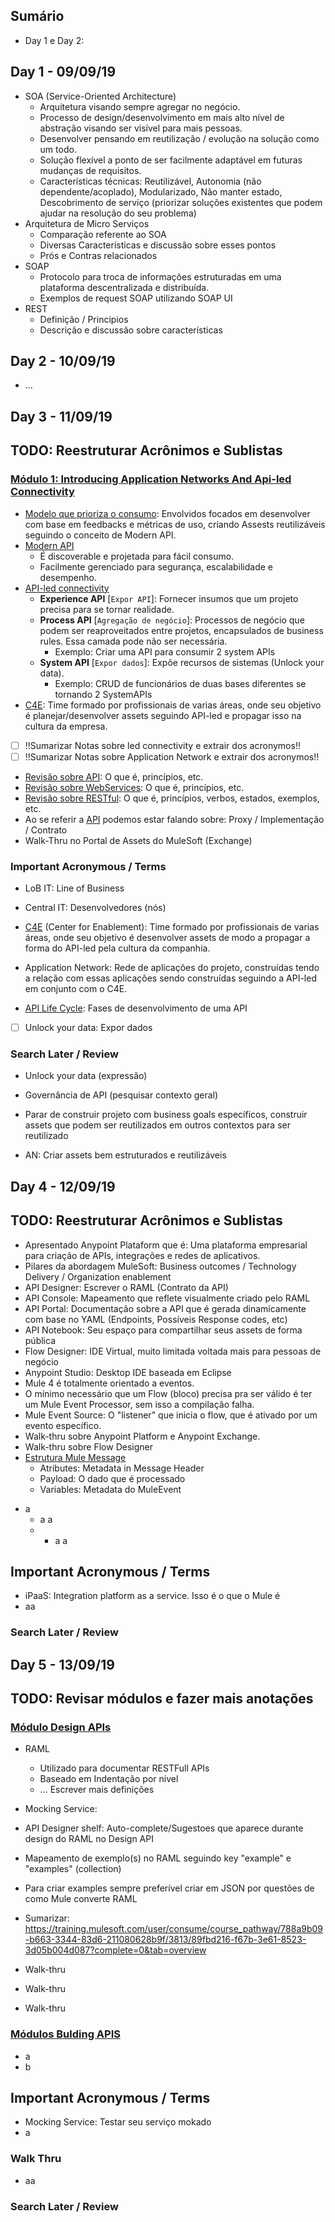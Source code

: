 ## Sumário
- Day 1 e Day 2: 

## Day 1 - 09/09/19
- SOA (Service-Oriented Architecture)
	* Arquitetura visando sempre agregar no negócio.
	* Processo de design/desenvolvimento em mais alto nível de abstração visando ser visível para mais pessoas.
	* Desenvolver pensando em reutilização / evolução na solução como um todo.
	* Solução flexível a ponto de ser facilmente adaptável em futuras mudanças de requisitos.
	* Características técnicas: Reutilizável, Autonomia (não dependente/acoplado), Modularizado, Não manter estado, Descobrimento de serviço (priorizar soluções existentes que podem ajudar na resolução do seu problema)
- Arquitetura de Micro Serviços
	* Comparação referente ao SOA
	* Diversas Características e discussão sobre esses pontos
	* Prós e Contras relacionados
- SOAP
	* Protocolo para troca de informações estruturadas em uma plataforma descentralizada e distribuída.
	* Exemplos de request SOAP utilizando SOAP UI
- REST
	* Definição / Principios
	* Descrição e discussão sobre características


## Day 2 - 10/09/19
- ...


## Day 3 - 11/09/19 
## TODO: Reestruturar Acrônimos e Sublistas
### [Módulo 1: Introducing Application Networks And Api-led Connectivity](http://bit.ly/2kAEZ3u)
- [Modelo que prioriza o consumo](http://bit.ly/2mdqxyA): Envolvidos focados em desenvolver com base em feedbacks e métricas de uso, criando Assests reutilizáveis seguindo o conceito de Modern API.
- [Modern API](http://bit.ly/2khRUa9)
	* É discoverable e projetada para fácil consumo.
	* Facilmente gerenciado para segurança, escalabilidade e desempenho.   
- [API-led connectivity](http://bit.ly/2mfkr0F)
	* **Experience API** [`Expor API`]: Fornecer insumos que um projeto precisa para se tornar realidade. 
	* **Process API** [`Agregação de negócio`]: Processos de negócio que podem ser reaproveitados entre projetos, encapsulados de business rules. Essa camada pode não ser necessária. 
		+ Exemplo: Criar uma API para consumir 2 system APIs
	* **System API** [`Expor dados`]: Expõe recursos de sistemas (Unlock your data). 
		+ Exemplo: CRUD de funcionários de duas bases diferentes se tornando 2 SystemAPIs
- [C4E](http://bit.ly/2kLAwee): Time formado por profissionais de varias áreas, onde seu objetivo é planejar/desenvolver assets seguindo API-led e propagar isso na cultura da empresa.
- [ ] !!Sumarizar Notas sobre led connectivity e extrair dos acronymos!!
- [ ] !!Sumarizar Notas sobre Application Network e extrair dos acronymos!!
- [Revisão sobre API](https://training.mulesoft.com/static/MUContent/4.2/MUFundamentals4.2/slide_images/01_app_networks/Slide26.png): O que é, princípios, etc.
- [Revisão sobre WebServices](https://training.mulesoft.com/static/MUContent/4.2/MUFundamentals4.2/slide_images/01_app_networks/Slide29.png): O que é, princípios, etc.
- [Revisão sobre RESTful](https://training.mulesoft.com/static/MUContent/4.2/MUFundamentals4.2/slide_images/01_app_networks/Slide33.png): O que é, princípios, verbos, estados, exemplos, etc.
- Ao se referir a [API](https://training.mulesoft.com/static/MUContent/4.2/MUFundamentals4.2/slide_images/01_app_networks/Slide27.png) podemos estar falando sobre: Proxy / Implementação / Contrato
- Walk-Thru no Portal de Assets do MuleSoft (Exchange) 


### Important Acronymous / Terms
- LoB IT: Line of Business
- Central IT: Desenvolvedores (nós)      

- [C4E](https://training.mulesoft.com/static/MUContent/4.2/MUFundamentals4.2/slide_images/01_app_networks/Slide18.png) (Center for Enablement): Time formado por profissionais de varias áreas, onde seu objetivo é desenvolver assets de modo a propagar a forma do API-led pela cultura da companhia.
- Application Network: Rede de aplicações do projeto, construídas tendo a relação com essas aplicações sendo construídas seguindo a API-led em conjunto com o C4E.
- [API Life Cycle](https://training.mulesoft.com/static/MUContent/4.2/MUFundamentals4.2/slide_images/01_app_networks/Slide48.png): Fases de desenvolvimento de uma API
- [ ]  Unlock your data: Expor dados

### Search Later / Review
- Unlock your data (expressão)
- Governância de API (pesquisar contexto geral)



- Parar de construir projeto com business goals específicos, construir assets que podem ser reutilizados em outros contextos para ser reutilizado
- AN: Criar assets bem estruturados e reutilizáveis



## Day 4 - 12/09/19 
## TODO: Reestruturar Acrônimos e Sublistas

- Apresentado Anypoint Plataform que é: Uma plataforma empresarial para criação de APIs, integrações e redes de aplicativos.
- Pilares da abordagem MuleSoft: Business outcomes / Technology Delivery / Organization enablement
- API Designer: Escrever o RAML (Contrato da API)
- API Console: Mapeamento que reflete visualmente criado pelo RAML
- API Portal: Documentação sobre a API que é gerada dinamicamente com base no YAML (Endpoints, Possíveis Response codes, etc)
- API Notebook: Seu espaço para compartilhar seus assets de forma pública
- Flow Designer: IDE Virtual, muito limitada voltada mais para pessoas de negócio
- Anypoint Studio: Desktop IDE baseada em Eclipse
- Mule 4 é totalmente orientado a eventos. 
- O mínimo necessário que um Flow (bloco) precisa pra ser válido é ter um Mule Event Processor, sem isso a compilação falha.
- Mule Event Source: O "listener" que inicia o flow, que é ativado por um evento específico.
- Walk-thru sobre Anypoint Platform e Anypoint Exchange.
- Walk-thru sobre Flow Designer
- [Estrutura Mule Message](https://training.mulesoft.com/static/MUContent/4.2/MUFundamentals4.2/slide_images/02_anypoint_platform/Slide40.png)
	* Atributes: Metadata in Message Header
	* Payload: O dado que é processado
	* Variables: Metadata do MuleEvent


* a
	+ a a
	+ + a a

## Important Acronymous / Terms
- iPaaS: Integration platform as a service. Isso é o que o Mule é
- aa



### Search Later / Review

## Day 5 - 13/09/19 
## TODO: Revisar módulos e fazer mais anotações
### [Módulo Design APIs](https://training.mulesoft.com/user/consume/course_pathway/788a9b09-b663-3344-83d6-211080628b9f/3807/8aac83b8-c6fc-3f51-bb6d-9e70bbca086d?complete=0&tab=overview)
- RAML
	* Utilizado para documentar RESTFull APIs
	* Baseado em Indentação por nível
	* ... Escrever mais definições

- Mocking Service: 
- API Designer shelf: Auto-complete/Sugestoes que aparece durante design do RAML no Design API
- Mapeamento de exemplo(s) no RAML seguindo key "example" e "examples" (collection)
- Para criar examples sempre preferível criar em JSON por questões de como Mule converte RAML
- Sumarizar: https://training.mulesoft.com/user/consume/course_pathway/788a9b09-b663-3344-83d6-211080628b9f/3813/89fbd216-f67b-3e61-8523-3d05b004d087?complete=0&tab=overview
- Walk-thru 
- Walk-thru 
- Walk-thru 

### [Módulos Bulding APIS](https://training.mulesoft.com/user/consume/course_pathway/788a9b09-b663-3344-83d6-211080628b9f/3814/253233a5-a7d9-3f28-b0af-c1138f1bea67?complete=0&tab=overview)

- a
- b

## Important Acronymous / Terms
- Mocking Service: Testar seu serviço mokado
- a

### Walk Thru
- aa 

### Search Later / Review


